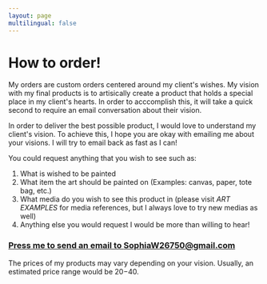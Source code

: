 ```yaml
---
layout: page
multilingual: false
---
```

<!-- 
---
layout:     pages
# title:      "My Artworks"
# subtitle:   "Some of my artworks throughout my life."
# date:       2025-01-02
# author:     "Sophia"
# # image:      "/watercolor.jpg/"
--- -->
                                                                                                                                                                                            

# How to order! 

My orders are custom orders centered around my client's wishes. My vision with my final products is to artisically create a product that holds a special place in my client's hearts. In order to acccomplish this, it will take a quick second to require an email conversation about their vision.   

In order to deliver the best possible product, I would love to understand my client's vision. To achieve this, I hope you are okay with emailing me about your visions. I will try to email back as fast as I can! 

You could request anything that you wish to see such as:

1. What is wished to be painted 
2. What item the art should be painted on (Examples: canvas, paper, tote bag, etc.)
3. What media do you wish to see this product in (please visit _ART EXAMPLES_ for media references, but I always love to try new medias as well)
4. Anything else you would request I would be more than willing to hear!

### [Press me to send an email to SophiaW26750@gmail.com](mailto:SophiaW26750@gmail.com)

The prices of my products may vary depending on your vision. Usually, an estimated price range would be $20-$40.  


